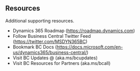## Resources

Additional supporting resources.

* Dynamics 365 Roadmap (https://roadmap.dynamics.com)
* Follow Business Central Twitter Feed (https://twitter.com/MSDYN365BC)
* Bookmark BC Docs (https://docs.microsoft.com/en-us/dynamics365/business-central/)
* Visit BC Updates @ (aka.ms/bcupdates)
* Visit BC Resources for Partners (aka.ms/bcall)
